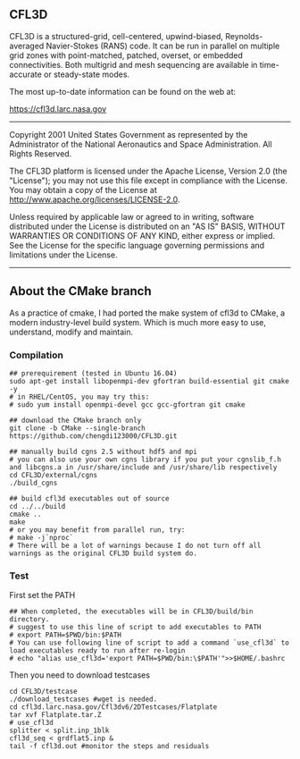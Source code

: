 ## CFL3D

CFL3D 
is a structured-grid, cell-centered, upwind-biased, Reynolds-averaged Navier-Stokes (RANS) code. It can be run
in parallel on multiple grid zones with point-matched, patched, overset, or embedded connectivities. Both
multigrid and mesh sequencing are available in time-accurate or steady-state modes.

The most up-to-date information can be found on the web at:

https://cfl3d.larc.nasa.gov

-------------

Copyright 2001 United States Government as represented by the Administrator
of the National Aeronautics and Space Administration. All Rights Reserved.

The CFL3D platform is licensed under the Apache License, Version 2.0 
(the "License"); you may not use this file except in compliance with the 
License. You may obtain a copy of the License at 
http://www.apache.org/licenses/LICENSE-2.0. 

Unless required by applicable law or agreed to in writing, software 
distributed under the License is distributed on an "AS IS" BASIS, WITHOUT 
WARRANTIES OR CONDITIONS OF ANY KIND, either express or implied. See the 
License for the specific language governing permissions and limitations 
under the License.

------------
## About the CMake branch
As a practice of cmake, I had ported the make system of cfl3d to CMake, a modern industry-level build system. Which is much more easy to use, understand, modify and maintain.

### Compilation
```shell
## prerequirement (tested in Ubuntu 16.04)
sudo apt-get install libopenmpi-dev gfortran build-essential git cmake -y
# in RHEL/CentOS, you may try this:
# sudo yum install openmpi-devel gcc gcc-gfortran git cmake

## download the CMake branch only 
git clone -b CMake --single-branch https://github.com/chengdi123000/CFL3D.git

## manually build cgns 2.5 without hdf5 and mpi
# you can also use your own cgns library if you put your cgnslib_f.h and libcgns.a in /usr/share/include and /usr/share/lib respectively
cd CFL3D/external/cgns
./build_cgns

## build cfl3d executables out of source
cd ../../build
cmake ..
make
# or you may benefit from parallel run, try:
# make -j`nproc`
# There will be a lot of warnings because I do not turn off all warnings as the original CFL3D build system do.
```

### Test
First set the PATH
```shell
## When completed, the executables will be in CFL3D/build/bin directory.
# suggest to use this line of script to add executables to PATH
# export PATH=$PWD/bin:$PATH
# You can use following line of script to add a command `use_cfl3d` to load executables ready to run after re-login
# echo "alias use_cfl3d='export PATH=$PWD/bin:\$PATH'">>$HOME/.bashrc
```
Then you need to download testcases
```shell
cd CFL3D/testcase
./download_testcases #wget is needed.
cd cfl3d.larc.nasa.gov/Cfl3dv6/2DTestcases/Flatplate
tar xvf Flatplate.tar.Z
# use_cfl3d
splitter < split.inp_1blk 
cfl3d_seq < grdflat5.inp &
tail -f cfl3d.out #monitor the steps and residuals
```
